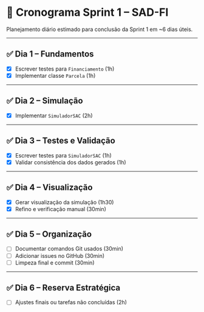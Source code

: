 # 📆 Cronograma Sprint 1 – SAD-FI

Planejamento diário estimado para conclusão da Sprint 1 em ~6 dias úteis.

---

## ✅ Dia 1 – Fundamentos
- [x] Escrever testes para `Financiamento` (1h)
- [x] Implementar classe `Parcela` (1h)

---

## ✅ Dia 2 – Simulação
- [x] Implementar `SimuladorSAC` (2h)

---

## ✅ Dia 3 – Testes e Validação
- [x] Escrever testes para `SimuladorSAC` (1h)
- [x] Validar consistência dos dados gerados (1h)

---

## ✅ Dia 4 – Visualização
- [x] Gerar visualização da simulação (1h30)
- [x] Refino e verificação manual (30min)

---

## ✅ Dia 5 – Organização
- [ ] Documentar comandos Git usados (30min)
- [ ] Adicionar issues no GitHub (30min)
- [ ] Limpeza final e commit (30min)

---

## ✅ Dia 6 – Reserva Estratégica
- [ ] Ajustes finais ou tarefas não concluídas (2h)
